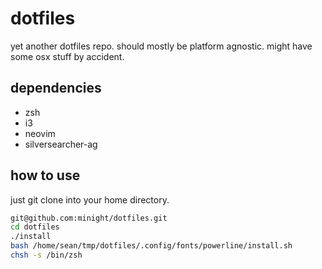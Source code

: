 # dotfiles

yet another dotfiles repo. should mostly be platform agnostic. might have some osx stuff by accident. 

## dependencies

- zsh
- i3
- neovim
- silversearcher-ag

## how to use

just git clone into your home directory.

```bash
git@github.com:minight/dotfiles.git
cd dotfiles
./install
bash /home/sean/tmp/dotfiles/.config/fonts/powerline/install.sh
chsh -s /bin/zsh
```


